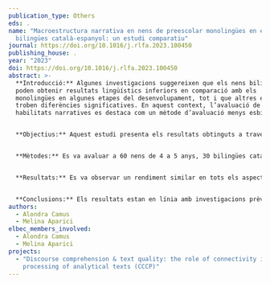 ```yaml
---
publication_type: Others
eds: .
name: "Macroestructura narrativa en nens de preescolar monolingües en espanyol i
  bilingües català-espanyol: un estudi comparatiu"
journal: https://doi.org/10.1016/j.rlfa.2023.100450
publishing_house: .
year: "2023"
doi: https://doi.org/10.1016/j.rlfa.2023.100450
abstract: >-
  **Introducció:** Algunes investigacions suggereixen que els nens bilingües
  poden obtenir resultats lingüístics inferiors en comparació amb els
  monolingües en algunes etapes del desenvolupament, tot i que altres estudis no
  troben diferències significatives. En aquest context, l’avaluació de les
  habilitats narratives es destaca com un mètode d’avaluació menys esbiaixat.


  **Objectius:** Aquest estudi presenta els resultats obtinguts a través de l’aplicació de l’instrument d’avaluació narrativa MAIN (Multilingual Assessment Instrument for Narratives) en nens de preescolar monolingües (espanyol) i bilingües (català-espanyol). L’objectiu principal va ser comparar el rendiment en termes de macroestructura narrativa.


  **Mètodes:** Es va avaluar a 60 nens de 4 a 5 anys, 30 bilingües català-espanyol (M=64 mesos) i 30 monolingües d’espanyol (M=62 mesos), utilitzant les històries “Gato” i “Perro” del MAIN en modalitat recontada. Es va analitzar la macroestructura narrativa, incloent-hi l'estructura narrativa, la complexitat estructural, els termes d’estat intern i la comprensió. A més de comparar el rendiment en aquests aspectes entre monolingües i bilingües, es va comparar entre les dues llengües dels nens bilingües.


  **Resultats:** Es va observar un rendiment similar en tots els aspectes de la macroestructura narrativa per ambdós grups. No obstant això, en analitzar el rendiment en les dues llengües dels nens bilingües, es va trobar una diferència estadísticament significativa en comprensió, on el rendiment és millor en espanyol que en català.


  **Conclusions:** Els resultats estan en línia amb investigacions prèvies que han utilitzat el MAIN en diferents llengües, i han trobat que no s’observa una influència significativa de la condició lingüística (monolingüisme o bilingüisme) en el rendiment a nivell macroestructural. D’altra banda, el grup bilingüe sembla tenir una comprensió narrativa més sòlida en espanyol en comparació amb la seva comprensió en català. No obstant això, és essencial considerar el context específic dels nens bilingües en avaluar les seves habilitats narratives, ja que els resultats no sempre són generalitzables a totes les poblacions bilingües.
authors:
  - Alondra Camus
  - Melina Aparici
elbec_members_involved:
  - Alondra Camus
  - Melina Aparici
projects:
  - "Discourse comprehension & text quality: the role of connectivity in the
    processing of analytical texts (CCCP)"
---
```

